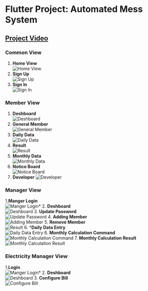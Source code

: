 # Flutter Project: Automated Mess System

## [Project Video](https://www.youtube.com/watch?v=8lhPqSfN3dw)

### Common View
1. **Home View**  
   ![Home View](images/home_page.jpg)
2. **Sign Up**  
   ![Sign Up](images/reg_page.jpg)
3. **Sign In**  
   ![Sign In](images/sign_in_page.jpg)


### Member View   
1. **Deshboard**  
   ![Deshboard](images/deshboard.jpg)
2. **General Member**  
   ![General Member](images/member_form.jpg)
3. **Daily Data**  
   ![Daily Data](images/memer_daily_data.jpg)
4. **Result**  
   ![Result](images/res_daily.jpg)
5. **Monthly Data**  
   ![Monthly Data](images/res_monthly.jpg)
6. **Notice Board**  
   ![Notice Board](images/res_monthly.jpg)
7. **Developer**
   ![Developer](images/devolper.jpg)

   
### Manager View
1.**Manger Login**  
   ![Manger Login*](images/manager_login.jpg)
2. **Deshboard**  
   ![Deshboard](images/manager_deshboard.jpg)
3. **Update Password**  
   ![Update Password](images/manager_pass_cng.jpg)
4. **Adding Member**  
   ![Adding Member](images/manager_adding_new_member.jpg)
5. **Remove Member**  
   ![Result](images/manager_rem.jpg)
6. ***Daily Data Entry**  
   ![Daily Data Entry](images/manager_daily_data_insert.jpg)
6. **Monthly Calculation Command**  
   ![Monthly Calculation Command](images/final_calculation_from.jpg)
7. **Monthly Calculation Result**
   ![Monthly Calculation Result](images/final_calculation.jpg)  


### Electricity Manager View
1.**Login**  
   ![Manger Login*](images/electricity_manager.jpg)
2. **Deshboard**  
   ![Deshboard](images/electricity_deshboard.jpg)
3. **Configure Bill**  
   ![Configure Bill](images/Esign.jpg)

